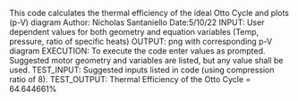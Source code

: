 This code calculates the thermal efficiency of the ideal Otto Cycle and plots (p-V) diagram
Author: Nicholas Santaniello Date:5/10/22
INPUT: User dependent values for both geometry and equation variables (Temp, pressure, ratio of specific heats) OUTPUT: png with corresponding p-V diagram
EXECUTION: To execute the code enter values as prompted. Suggested motor geometry and variables are listed, but any value shall be used.
TEST_INPUT: Suggested inputs listed in code (using compression ratio of 8). TEST_OUTPUT: Thermal Efficiency of the Otto Cycle = 64.644661%
